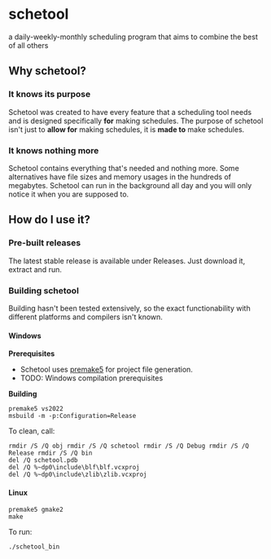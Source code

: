 # schetool

a daily-weekly-monthly scheduling program that aims to combine the best of all others

## Why schetool?

### It knows its purpose

Schetool was created to have every feature that a scheduling tool needs and is designed specifically **for** making schedules. The purpose of schetool isn't just to **allow for** making schedules, it is **made to** make schedules.

### It knows nothing more
Schetool contains everything that's needed and nothing more. Some alternatives have file sizes and memory usages in the hundreds of megabytes. Schetool can run in the background all day and you will only notice it when you are supposed to.

## How do I use it?

### Pre-built releases

The latest stable release is available under Releases. Just download it, extract and run.

### Building schetool

Building hasn't been tested extensively, so the exact functionability with different platforms and compilers isn't known.

#### Windows

**Prerequisites**

* Schetool uses [premake5](https://premake.github.io/download) for project file generation.
* TODO: Windows compilation prerequisites

**Building**

```
premake5 vs2022  
msbuild -m -p:Configuration=Release
```
To clean, call:  
```
rmdir /S /Q obj rmdir /S /Q schetool rmdir /S /Q Debug rmdir /S /Q Release rmdir /S /Q bin  
del /Q schetool.pdb  
del /Q %~dp0\include\blf\blf.vcxproj  
del /Q %~dp0\include\zlib\zlib.vcxproj
```
#### Linux  

```
premake5 gmake2  
make
```
To run:  
```
./schetool_bin
```
